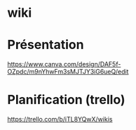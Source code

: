 # wiki
# Présentation 
https://www.canva.com/design/DAF5f-OZpdc/m9nYhwFm3sMJTJY3iG6ueQ/edit
# Planification (trello)
https://trello.com/b/iTL8YQwX/wikis
